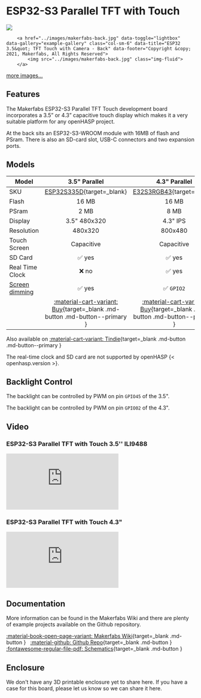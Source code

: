 # ESP32-S3 Parallel TFT with Touch

<div class="row justify-content-center">
        <a href="../images/makerfabs-front.jpg" data-toggle="lightbox" data-gallery="example-gallery" class="col-sm-6" data-title="ESP32 3.5&quot; TFT Touch with Camera - Front" data-footer="Copyright &copy; 2021, Makerfabs, All Rights Reserved">
            <img src="../images/makerfabs-front.jpg" class="img-fluid">
        </a>

        <a href="../images/makerfabs-back.jpg" data-toggle="lightbox" data-gallery="example-gallery" class="col-sm-6" data-title="ESP32 3.5&quot; TFT Touch with Camera - Back" data-footer="Copyright &copy; 2021, Makerfabs, All Rights Reserved">
            <img src="../images/makerfabs-back.jpg" class="img-fluid">
        </a>
</div>
<div>
        <a href="../images/makerfabs-side-front.jpg" data-toggle="lightbox" data-gallery="example-gallery" rel="lightbox[work]" data-title="Makerfabs ESP32 TFT Touch" data-footer="Copyright &copy; 2021, Makerfabs, All Rights Reserved">more images...</a>
        <a href="../images/makerfabs-side-back.jpg" data-toggle="lightbox" data-gallery="example-gallery" rel="lightbox[vacation]" data-title="Makerfabs ESP32 TFT Touch" data-footer="Copyright &copy; 2021, Makerfabs, All Rights Reserved"></a>
        <a href="../images/makerfabs-sensors.jpg" data-toggle="lightbox" data-gallery="example-gallery" rel="lightbox[vacation]" data-title="Makerfabs ESP32 TFT Touch" data-footer="Copyright &copy; 2021, Makerfabs, All Rights Reserved"></a>
</div>


## Features

The Makerfabs ESP32-S3 Parallel TFT Touch development board incorporates a 3.5” or 4.3” capacitive touch display
which makes it a very suitable platform for any openHASP project.

At the back sits an ESP32-S3-WROOM module with 16MB of flash and PSram.
There is also an SD-card slot, USB-C connectors and two expansion ports.

## Models

| Model                   | 3.5" Parallel   | 4.3" Parallel
|-------------------------|:-------:|:-------:|
| SKU                     | [ESP32S335D][1]{target=_blank} | [E32S3RGB43][2]{target=_blank}
| Flash                   | 16 MB   | 16 MB
| PSram                   | 2 MB    | 8 MB
| Display                 | 3.5" 480x320 | 4.3" IPS
| Resolution              | 480x320 | 800x480
| Touch Screen            | Capacitive | Capacitive
| SD Card                 | :white_check_mark: yes | :white_check_mark: yes
| Real Time Clock         | :x: no   | :white_check_mark: yes
| [Screen dimming][11]    | :white_check_mark: yes | :white_check_mark: `GPIO2`
| | [:material-cart-variant: Buy][1]{target=_blank .md-button .md-button--primary } | [:material-cart-variant: Buy][2]{target=_blank .md-button .md-button--primary }

Also available on [:material-cart-variant: Tindie][10]{target=_blank .md-button .md-button--primary }

The real-time clock and SD card are not supported by openHASP {< openhasp.version >}.


## Backlight Control

The backlight can be controlled by PWM on pin `GPIO45` of the 3.5".

The backlight can be controlled by PWM on pin `GPIO02` of the 4.3".


## Video

### ESP32-S3 Parallel TFT with Touch 3.5'' ILI9488

<div class="embed-responsive embed-responsive-16by9" style="max-width:560px; margin:auto;">
    <iframe title="YouTube video player" src="https://www.youtube.com/embed/ZWtTmmne6Bo?rel=0&controls=1" class="embed-responsive-item" frameborder="0" allow="accelerometer; clipboard-write; encrypted-media; gyroscope; picture-in-picture" allowfullscreen>
    </iframe>
</div>

### ESP32-S3 Parallel TFT with Touch 4.3"

<div class="embed-responsive embed-responsive-16by9" style="max-width:560px; margin:auto;">
    <iframe title="YouTube video player" src="https://www.youtube.com/embed/dMVBIOXZ-1I?rel=0&controls=1" class="embed-responsive-item" frameborder="0" allow="accelerometer; clipboard-write; encrypted-media; gyroscope; picture-in-picture" allowfullscreen>
    </iframe>
</div>

## Documentation

More information can be found in the Makerfabs Wiki and there are plenty of example projects available on the Github repository.

[:material-book-open-page-variant: Makerfabs Wiki][6]{target=_blank .md-button } &nbsp;
[:material-github: Github Repo][5]{target=_blank .md-button } &nbsp;
[:fontawesome-regular-file-pdf: Schematics][12]{target=_blank .md-button }

## Enclosure

We don't have any 3D printable enclosure yet to share here.
If you have a case for this board, please let us know so we can share it here.


[1]: https://www.makerfabs.com/esp32-s3-parallel-tft-with-touch-4-3-inch.html
[2]: https://www.makerfabs.com/esp32-s3-parallel-tft-with-touch-ili9488.html
[4]: https://www.makerfabs.com/esp32-touch-indoor-environment-expansion.html
[5]: https://github.com/Makerfabs/ESP32-S3-Parallel-TFT-with-Touch-4.3inch
[6]: https://www.makerfabs.com/wiki/index.php?title=ESP32_TFT_LCD_with_Camera(3.5%27%27)
[7]: https://www.tindie.com/stores/makerfabs/items/
[8]: https://www.tindie.com/stores/makerfabs/items/
[10]: https://www.tindie.com/stores/makerfabs/items/
[11]: #backlight-control
[12]: https://www.makerfabs.com/wiki/images/6/67/ESP32_TFT_Touch_with_camera%283.5%27%27_ili9488%29_sch.pdf